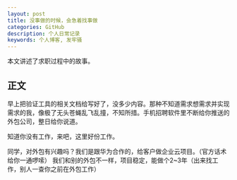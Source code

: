 ```yaml
---
layout: post
title: 没事做的时候，会急着找事做
categories: GitHub
description: 个人日常记录
keywords: 个人博客, 发牢骚
---
```


本文讲述了求职过程中的故事。

## 正文
早上把验证工具的相关文档给写好了，没多少内容。那种不知道需求想需求并实现需求的我，像极了无头苍蝇乱飞乱撞，不知所措。手机招聘软件里不断给你推送的外包公司，整日给你说道。

知道你没有工作，来吧，这里好份工作。

同学，对外包有兴趣吗？我们是跟华为合作的，给客户做企业云项目。（官方话术给你一通啰嗦）
我们和别的外包不一样，项目稳定，能做个2~3年（出来找工作，别人一查你之前在外包工作）

